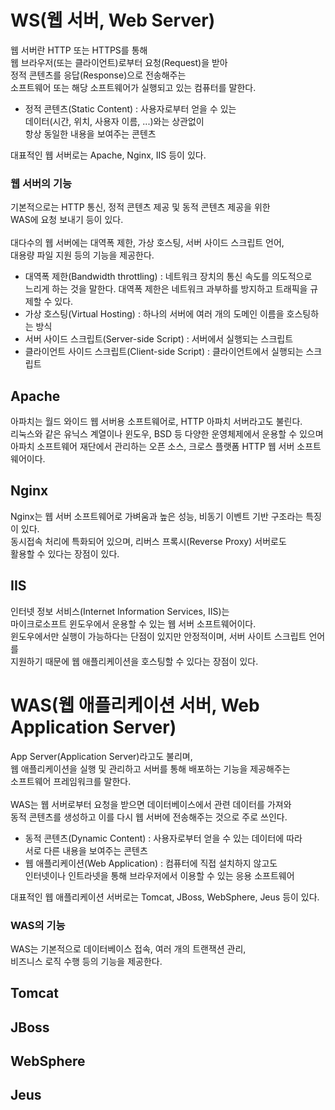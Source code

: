 # WS(웹 서버, Web Server)
웹 서버란 HTTP 또는 HTTPS를 통해<br/>
웹 브라우저(또는 클라이언트)로부터 요청(Request)을 받아<br/>
정적 콘텐츠를 응답(Response)으로 전송해주는<br/>
소프트웨어 또는 해당 소프트웨어가 실행되고 있는 컴퓨터를 말한다.

- 정적 콘텐츠(Static Content) : 사용자로부터 얻을 수 있는<br/>
데이터(시간, 위치, 사용자 이름, ...)와는 상관없이<br/>
항상 동일한 내용을 보여주는 콘텐츠

대표적인 웹 서버로는 Apache, Nginx, IIS 등이 있다.
### 웹 서버의 기능
기본적으로는 HTTP 통신, 정적 콘텐츠 제공 및 동적 콘텐츠 제공을 위한<br/>
WAS에 요청 보내기 등이 있다.<br/>
<br/>
대다수의 웹 서버에는 대역폭 제한, 가상 호스팅, 서버 사이드 스크립트 언어,<br/>
대용량 파일 지원 등의 기능을 제공한다.

- 대역폭 제한(Bandwidth throttling) : 네트워크 장치의 통신 속도를 의도적으로<br/>
느리게 하는 것을 말한다. 대역폭 제한은 네트워크 과부하를 방지하고 트래픽을 규제할 수 있다.
- 가상 호스팅(Virtual Hosting) : 하나의 서버에 여러 개의 도메인 이름을 호스팅하는 방식
- 서버 사이드 스크립트(Server-side Script) : 서버에서 실행되는 스크립트
- 클라이언트 사이드 스크립트(Client-side Script) : 클라이언트에서 실행되는 스크립트
## Apache
아파치는 월드 와이드 웹 서버용 소프트웨어로, HTTP 아파치 서버라고도 불린다.<br/>
리눅스와 같은 유닉스 계열이나 윈도우, BSD 등 다양한 운영체제에서 운용할 수 있으며<br/>
아파치 소프트웨어 재단에서 관리하는 오픈 소스, 크로스 플랫폼 HTTP 웹 서버 소프트웨어이다.
## Nginx
Nginx는 웹 서버 소프트웨어로 가벼움과 높은 성능, 비동기 이벤트 기반 구조라는 특징이 있다.<br/>
동시접속 처리에 특화되어 있으며, 리버스 프록시(Reverse Proxy) 서버로도<br/>
활용할 수 있다는 장점이 있다.
## IIS
인터넷 정보 서비스(Internet Information Services, IIS)는<br/>
마이크로소프트 윈도우에서 운용할 수 있는 웹 서버 소프트웨어이다.<br/>
윈도우에서만 실행이 가능하다는 단점이 있지만 안정적이며, 서버 사이트 스크립트 언어를<br/>
지원하기 때문에 웹 애플리케이션을 호스팅할 수 있다는 장점이 있다.
# WAS(웹 애플리케이션 서버, Web Application Server)
App Server(Application Server)라고도 불리며,<br/>
웹 애플리케이션을 실행 및 관리하고 서버를 통해 배포하는 기능을 제공해주는<br/>
소프트웨어 프레임워크를 말한다.<br/>
<br/>
WAS는 웹 서버로부터 요청을 받으면 데이터베이스에서 관련 데이터를 가져와<br/>
동적 콘텐츠를 생성하고 이를 다시 웹 서버에 전송해주는 것으로 주로 쓰인다.

- 동적 콘텐츠(Dynamic Content) : 사용자로부터 얻을 수 있는 데이터에 따라<br/>
서로 다른 내용을 보여주는 콘텐츠
- 웹 애플리케이션(Web Application) : 컴퓨터에 직접 설치하지 않고도<br/>
인터넷이나 인트라넷을 통해 브라우저에서 이용할 수 있는 응용 소프트웨어

대표적인 웹 애플리케이션 서버로는 Tomcat, JBoss, WebSphere, Jeus 등이 있다.
### WAS의 기능
WAS는 기본적으로 데이터베이스 접속, 여러 개의 트랜잭션 관리,<br/>
비즈니스 로직 수행 등의 기능을 제공한다.
## Tomcat
## JBoss
## WebSphere
## Jeus